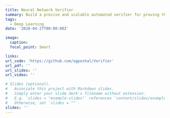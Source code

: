 ```yaml
---
title: Neural Network Verifier
summary: Build a precise and scalable automated verifier for proving the robustness of fully connected and convolutional neural networks against adversarial attacks
tags:
  - Deep Learning
date: '2020-04-27T00:00:00Z'

image:
  caption: 
  focal_point: Smart

links:
url_code: 'https://github.com/agpeshal/Verifier'
url_pdf: ''
url_slides: ''
url_video: ''

# Slides (optional).
#   Associate this project with Markdown slides.
#   Simply enter your slide deck's filename without extension.
#   E.g. `slides = "example-slides"` references `content/slides/example-slides.md`.
#   Otherwise, set `slides = ""`.
slides: ''
---
```


